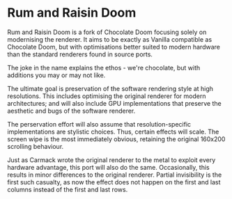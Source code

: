 # Rum and Raisin Doom

Rum and Raisin Doom is a fork of Chocolate Doom focusing solely on modernising the renderer.
It aims to be exactly as Vanilla compatible as Chocolate Doom, but with optimisations better
suited to modern hardware than the standard renderers found in source ports.

The joke in the name explains the ethos - we're chocolate, but with additions you may or may
not like.

The ultimate goal is preservation of the software rendering style at high resolutions. This
includes optimising the original renderer for modern architectures; and will also include
GPU implementations that preserve the aesthetic and bugs of the software renderer.

The perservation effort will also assume that resolution-specific implementations are stylistic
choices. Thus, certain effects will scale. The screen wipe is the most immediately obvious,
retaining the original 160x200 scrolling behaviour.

Just as Carmack wrote the original renderer to the metal to exploit every hardware advantage,
this port will also do the same. Occasionally, this results in minor differences to the original
renderer. Partial invisibility is the first such casualty, as now the effect does not happen on
the first and last columns instead of the first and last rows.
